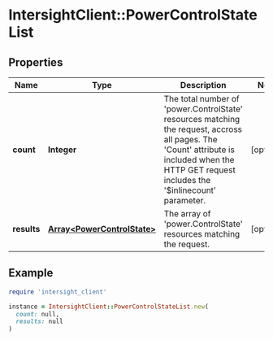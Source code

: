 # IntersightClient::PowerControlStateList

## Properties

| Name | Type | Description | Notes |
| ---- | ---- | ----------- | ----- |
| **count** | **Integer** | The total number of &#39;power.ControlState&#39; resources matching the request, accross all pages. The &#39;Count&#39; attribute is included when the HTTP GET request includes the &#39;$inlinecount&#39; parameter. | [optional] |
| **results** | [**Array&lt;PowerControlState&gt;**](PowerControlState.md) | The array of &#39;power.ControlState&#39; resources matching the request. | [optional] |

## Example

```ruby
require 'intersight_client'

instance = IntersightClient::PowerControlStateList.new(
  count: null,
  results: null
)
```

